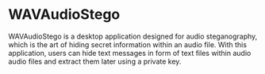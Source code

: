 # WAVAudioStego
 WAVAudioStego is a desktop application designed for audio steganography, which is the art of hiding secret information within an audio file. With this application, users can hide text messages in form of text files within audio audio files and extract them later using a private key.
